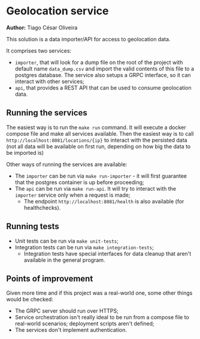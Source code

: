 # Geolocation service

**Author:** Tiago César Oliveira

This solution is a data importer/API for access to geolocation data.

It comprises two services:

- `importer`, that will look for a dump file on the root of the project with default name `data_dump.csv` and import the valid contents of this file to a postgres database. The service also setups a GRPC interface, so it can interact with other services;
- `api`, that provides a REST API that can be used to consume geolocation data.

## Running the services

The easiest way is to run the `make run` command. It will execute a docker compose file and make all services available. Then the easiest way is to call `http://localhost:8081/locations/{ip}` to interact with the persisted data (not all data will be available on first run, depending on how big the data to be imported is)

Other ways of running the services are available:
- The `importer` can be run via `make run-importer` - it will first guarantee that the postgres container is up before proceeding;
- The `api` can be run via `make run-api`. It will try to interact with the `importer` service only when a request is made;
  - The endpoint `http://localhost:8081/health` is also available (for healthchecks).

## Running tests

- Unit tests can be run via `make unit-tests`;
- Integration tests can be run via `make integration-tests`;
  - Integration tests have special interfaces for data cleanup that aren't available in the general program.

## Points of improvement

Given more time and if this project was a real-world one, some other things would be checked:

- The GRPC server should run over HTTPS;
- Service orchestration isn't really ideal to be run from a compose file to real-world scenarios; deployment scripts aren't defined;
- The services don't implement authentication.